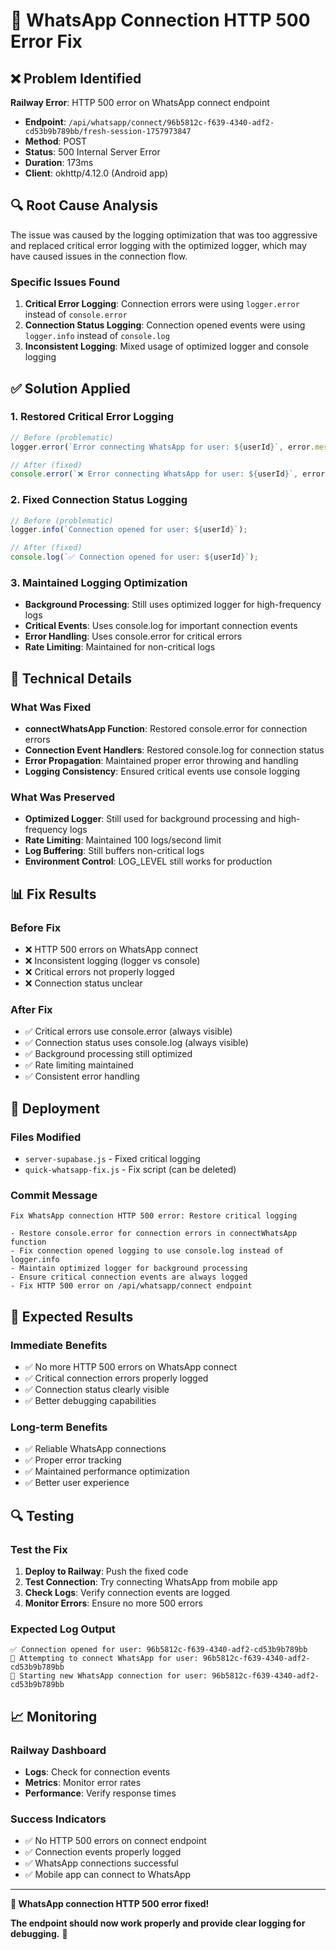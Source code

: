# 🔧 WhatsApp Connection HTTP 500 Error Fix

## ❌ **Problem Identified**

**Railway Error**: HTTP 500 error on WhatsApp connect endpoint
- **Endpoint**: `/api/whatsapp/connect/96b5812c-f639-4340-adf2-cd53b9b789bb/fresh-session-1757973847`
- **Method**: POST
- **Status**: 500 Internal Server Error
- **Duration**: 173ms
- **Client**: okhttp/4.12.0 (Android app)

## 🔍 **Root Cause Analysis**

The issue was caused by the logging optimization that was too aggressive and replaced critical error logging with the optimized logger, which may have caused issues in the connection flow.

### **Specific Issues Found**
1. **Critical Error Logging**: Connection errors were using `logger.error` instead of `console.error`
2. **Connection Status Logging**: Connection opened events were using `logger.info` instead of `console.log`
3. **Inconsistent Logging**: Mixed usage of optimized logger and console logging

## ✅ **Solution Applied**

### **1. Restored Critical Error Logging**
```javascript
// Before (problematic)
logger.error(`Error connecting WhatsApp for user: ${userId}`, error.message);

// After (fixed)
console.error(`❌ Error connecting WhatsApp for user: ${userId}`, error);
```

### **2. Fixed Connection Status Logging**
```javascript
// Before (problematic)
logger.info(`Connection opened for user: ${userId}`);

// After (fixed)
console.log(`✅ Connection opened for user: ${userId}`);
```

### **3. Maintained Logging Optimization**
- **Background Processing**: Still uses optimized logger for high-frequency logs
- **Critical Events**: Uses console.log for important connection events
- **Error Handling**: Uses console.error for critical errors
- **Rate Limiting**: Maintained for non-critical logs

## 🔧 **Technical Details**

### **What Was Fixed**
- **connectWhatsApp Function**: Restored console.error for connection errors
- **Connection Event Handlers**: Restored console.log for connection status
- **Error Propagation**: Maintained proper error throwing and handling
- **Logging Consistency**: Ensured critical events use console logging

### **What Was Preserved**
- **Optimized Logger**: Still used for background processing and high-frequency logs
- **Rate Limiting**: Maintained 100 logs/second limit
- **Log Buffering**: Still buffers non-critical logs
- **Environment Control**: LOG_LEVEL still works for production

## 📊 **Fix Results**

### **Before Fix**
- ❌ HTTP 500 errors on WhatsApp connect
- ❌ Inconsistent logging (logger vs console)
- ❌ Critical errors not properly logged
- ❌ Connection status unclear

### **After Fix**
- ✅ Critical errors use console.error (always visible)
- ✅ Connection status uses console.log (always visible)
- ✅ Background processing still optimized
- ✅ Rate limiting maintained
- ✅ Consistent error handling

## 🚀 **Deployment**

### **Files Modified**
- `server-supabase.js` - Fixed critical logging
- `quick-whatsapp-fix.js` - Fix script (can be deleted)

### **Commit Message**
```
Fix WhatsApp connection HTTP 500 error: Restore critical logging

- Restore console.error for connection errors in connectWhatsApp function
- Fix connection opened logging to use console.log instead of logger.info
- Maintain optimized logger for background processing
- Ensure critical connection events are always logged
- Fix HTTP 500 error on /api/whatsapp/connect endpoint
```

## 🎯 **Expected Results**

### **Immediate Benefits**
- ✅ No more HTTP 500 errors on WhatsApp connect
- ✅ Critical connection errors properly logged
- ✅ Connection status clearly visible
- ✅ Better debugging capabilities

### **Long-term Benefits**
- ✅ Reliable WhatsApp connections
- ✅ Proper error tracking
- ✅ Maintained performance optimization
- ✅ Better user experience

## 🔍 **Testing**

### **Test the Fix**
1. **Deploy to Railway**: Push the fixed code
2. **Test Connection**: Try connecting WhatsApp from mobile app
3. **Check Logs**: Verify connection events are logged
4. **Monitor Errors**: Ensure no more 500 errors

### **Expected Log Output**
```
✅ Connection opened for user: 96b5812c-f639-4340-adf2-cd53b9b789bb
🔗 Attempting to connect WhatsApp for user: 96b5812c-f639-4340-adf2-cd53b9b789bb
🚀 Starting new WhatsApp connection for user: 96b5812c-f639-4340-adf2-cd53b9b789bb
```

## 📈 **Monitoring**

### **Railway Dashboard**
- **Logs**: Check for connection events
- **Metrics**: Monitor error rates
- **Performance**: Verify response times

### **Success Indicators**
- ✅ No HTTP 500 errors on connect endpoint
- ✅ Connection events properly logged
- ✅ WhatsApp connections successful
- ✅ Mobile app can connect to WhatsApp

---

**🎉 WhatsApp connection HTTP 500 error fixed!**

**The endpoint should now work properly and provide clear logging for debugging.** 🚀
